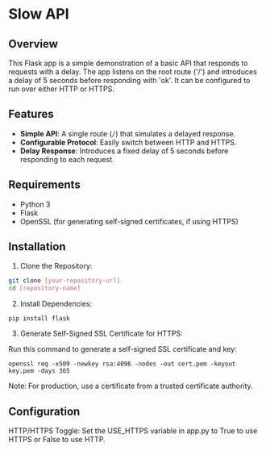 # Slow API

## Overview

This Flask app is a simple demonstration of a basic API that responds to requests with a delay. The app listens on the root route ('/') and introduces a delay of 5 seconds before responding with 'ok'. It can be configured to run over either HTTP or HTTPS.

## Features

- **Simple API**: A single route (`/`) that simulates a delayed response.
- **Configurable Protocol**: Easily switch between HTTP and HTTPS.
- **Delay Response**: Introduces a fixed delay of 5 seconds before responding to each request.

## Requirements

- Python 3
- Flask
- OpenSSL (for generating self-signed certificates, if using HTTPS)

## Installation

1. Clone the Repository:

```bash
git clone [your-repository-url]
cd [repository-name]
```

2. Install Dependencies:


```
pip install flask
```

3. Generate Self-Signed SSL Certificate for HTTPS:

Run this command to generate a self-signed SSL certificate and key:

```
openssl req -x509 -newkey rsa:4096 -nodes -out cert.pem -keyout key.pem -days 365
```

Note: For production, use a certificate from a trusted certificate authority.

## Configuration

HTTP/HTTPS Toggle: Set the USE_HTTPS variable in app.py to True to use HTTPS or False to use HTTP.